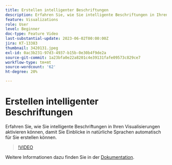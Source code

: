 ```yaml
---
title: Erstellen intelligenter Beschriftungen
description: Erfahren Sie, wie Sie intelligente Beschriftungen in Ihren Visualisierungen aktivieren können, damit Sie Einblicke in natürliche Sprachen automatisch für Sie erstellen können.
feature: Visualizations
role: User
level: Beginner
doc-type: Feature Video
last-substantial-update: 2023-06-02T00:00:00Z
jira: KT-13383
thumbnail: 3420131.jpeg
exl-id: 0ac3b231-97d3-4937-b15b-0e30b4f9de2a
source-git-commit: 1a23bfa0e22a8201c4e39131fafe09573c829ce7
workflow-type: tm+mt
source-wordcount: '62'
ht-degree: 20%

---
```


# Erstellen intelligenter Beschriftungen

Erfahren Sie, wie Sie intelligente Beschriftungen in Ihren Visualisierungen aktivieren können, damit Sie Einblicke in natürliche Sprachen automatisch für Sie erstellen können.

>[!VIDEO](https://video.tv.adobe.com/v/3420131/?learn=on)

Weitere Informationen dazu finden Sie in der [Dokumentation](https://experienceleague.adobe.com/docs/analytics-platform/using/cja-workspace/visualizations/intelligent-captions.html?lang=en).
